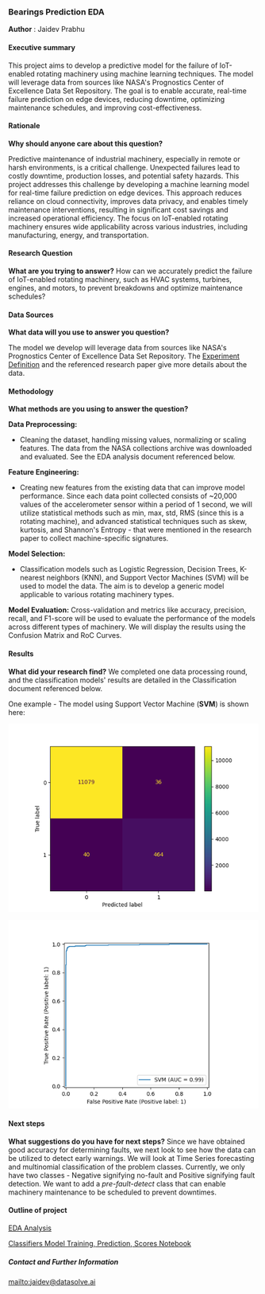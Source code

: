 ### Bearings Prediction EDA

**Author** : Jaidev Prabhu

#### Executive summary
This project aims to develop a predictive model for the failure of IoT-enabled rotating machinery using machine learning techniques. The model will leverage data from sources like NASA's Prognostics Center of Excellence Data Set Repository. The goal is to enable accurate, real-time failure prediction on edge devices, reducing downtime, optimizing maintenance schedules, and improving cost-effectiveness. 

#### Rationale
**Why should anyone care about this question?**

Predictive maintenance of industrial machinery, especially in remote or harsh environments, is a critical challenge. Unexpected failures lead to costly downtime, production losses, and potential safety hazards. This project addresses this challenge by developing a machine learning model for real-time failure prediction on edge devices. This approach reduces reliance on cloud connectivity, improves data privacy, and enables timely maintenance interventions, resulting in significant cost savings and increased operational efficiency. The focus on IoT-enabled rotating machinery ensures wide applicability across various industries, including manufacturing, energy, and transportation. 



#### Research Question
**What are you trying to answer?**
How can we accurately predict the failure of IoT-enabled rotating machinery, such as HVAC systems, turbines, engines, and motors, to prevent breakdowns and optimize maintenance schedules?


#### Data Sources
**What data will you use to answer you question?** 

The model we develop will leverage data from sources like NASA's Prognostics Center of Excellence Data Set Repository.
The [Experiment Definition](Experiment.md) and the referenced research paper give more details about the data.  

#### Methodology
**What methods are you using to answer the question?**

**Data Preprocessing:** 
- Cleaning the dataset, handling missing values, normalizing or scaling features. The data from the NASA collections archive was downloaded and evaluated. See the EDA analysis document referenced below.

**Feature Engineering:**  
- Creating new features from the existing data that can improve model performance. Since each data point collected consists of ~20,000 values of the accelerometer sensor within a period of 1 second, we will utilize statistical methods such as min, max, std, RMS (since this is a rotating machine), and advanced statistical techniques such as skew, kurtosis, and Shannon's Entropy - that were mentioned in the research paper to collect machine-specific signatures.

**Model Selection:** 
- Classification models such as Logistic Regression, Decision Trees, K-nearest neighbors (KNN), and Support Vector Machines (SVM) will be used to model the data. The aim is to develop a generic model applicable to various rotating machinery types.

**Model Evaluation:** Cross-validation and metrics like accuracy, precision, recall, and F1-score will be used to evaluate the performance of the models across different types of machinery. We will display the results using the Confusion Matrix and RoC Curves.

#### Results
**What did your research find?**
We completed one data processing round, and the classification models' results are detailed in the Classification document referenced below.

One example - The model using Support Vector Machine (**SVM**) is shown here:

![Confusion Matrix of SVM classifier](images/CM_SVM.png)

![RoC AUC Figure](images/ROC_SVM.png)


#### Next steps
**What suggestions do you have for next steps?**
Since we have obtained good accuracy for determining faults, we next look to see how the data can be utilized to detect early warnings. We will look at Time Series forecasting and multinomial classification of the problem classes. Currently, we only have two classes - Negative signifying no-fault and Positive signifying fault detection. We want to add a *pre-fault-detect* class that can enable machinery maintenance to be scheduled to prevent downtimes.

#### Outline of project

[EDA Analysis](./EDA_Analysis.md)

[Classifiers Model Training, Prediction, Scores Notebook](./Classification.ipynb)



##### Contact and Further Information
[mailto:jaidev@datasolve.ai](EMail)

